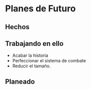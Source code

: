 # Planes de Futuro

## Hechos

## Trabajando en ello

* Acabar la historia
* Perfeccionar el sistema de combate
* Reducir el tamaño.

## Planeado
